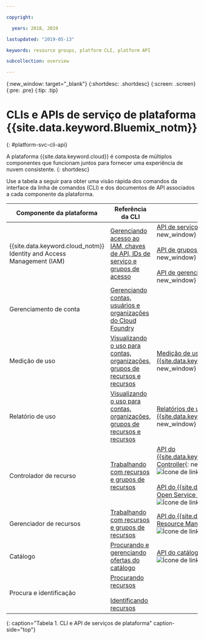 ```yaml
---

copyright:

  years: 2018, 2019

lastupdated: "2019-05-13"

keywords: resource groups, platform CLI, platform API

subcollection: overview

---
```


{:new_window: target="_blank"}
{:shortdesc: .shortdesc}
{:screen: .screen}
{:pre: .pre}
{:tip: .tip}

# CLIs e APIs de serviço de plataforma {{site.data.keyword.Bluemix_notm}}
{: #platform-svc-cli-api}

A plataforma {{site.data.keyword.cloud}} é composta de múltiplos componentes que funcionam juntos para
fornecer uma experiência de nuvem consistente.
{: shortdesc}

Use a tabela a seguir para obter uma visão rápida dos comandos da interface da linha de comandos (CLI) e dos documentos
de API associados a cada componente da plataforma.

| Componente da plataforma | Referência da CLI | Docs de API |
| ----- | ----- | ----- |
| {{site.data.keyword.cloud_notm}} Identity and Access Management (IAM) | [Gerenciando acesso ao IAM, chaves de API, IDs de serviço e grupos de acesso](/docs/cli/reference/ibmcloud?topic=cloud-cli-ibmcloud_commands_iam) | [API de serviços de identidade do IAM](https://console.cloud.ibm.com/apidocs/iam-identity-token-api){: new_window} ![Ícone de link externo](../icons/launch-glyph.svg "Ícone de link externo") <br><br>  [API de grupos de acesso do IAM](https://console.cloud.ibm.com/apidocs/iam-access-groups){: new_window} ![Ícone de link externo](../icons/launch-glyph.svg "Ícone de link externo") <br><br> [API de gerenciamento de política do IAM](https://console.cloud.ibm.com/apidocs/iam-policy-management){: new_window} ![Ícone de link externo](../icons/launch-glyph.svg "Ícone de link externo") |
| Gerenciamento de conta | [Gerenciando contas, usuários e organizações do Cloud Foundry](/docs/cli/reference/ibmcloud?topic=cloud-cli-ibmcloud_commands_account) | |
| Medição de uso | [Visualizando o uso para contas, organizações, grupos de recursos e recursos](/docs/cli/reference/ibmcloud?topic=cloud-cli-ibmcloud_billing) |  [Medição de uso do {{site.data.keyword.Bluemix_notm}}](https://console.cloud.ibm.com/apidocs/usage-metering){: new_window} ![Ícone de link externo](../icons/launch-glyph.svg "Ícone de link externo") |
| Relatório de uso |  [Visualizando o uso para contas, organizações, grupos de recursos e recursos](/docs/cli/reference/ibmcloud?topic=cloud-cli-ibmcloud_billing) |  [Relatórios de uso do {{site.data.keyword.Bluemix_notm}}](https://console.cloud.ibm.com/apidocs/metering-reporting){: new_window} ![Ícone de link externo](../icons/launch-glyph.svg "Ícone de link externo") |
| Controlador de recurso | [Trabalhando com recursos e grupos de recursos](/docs/cli/reference/ibmcloud?topic=cloud-cli-ibmcloud_commands_resource) | [API do {{site.data.keyword.Bluemix_notm}}Resource Controller](https://console.cloud.ibm.com/apidocs/resource-controller){: new_window} ![Ícone de link externo](../icons/launch-glyph.svg "Ícone de link externo") <br><br> [API do {{site.data.keyword.cloud_notm}} Open Service Broker](https://console.cloud.ibm.com/apidocs/ibm-cloud-osb-api){: new_window} ![Ícone de link externo](../icons/launch-glyph.svg "Ícone de link externo") |
| Gerenciador de recursos | [Trabalhando com recursos e grupos de recursos](/docs/cli/reference/ibmcloud?topic=cloud-cli-ibmcloud_commands_resource) | [API do {{site.data.keyword.Bluemix_notm}} Resource Manager](https://console.cloud.ibm.com/apidocs/resource-manager){: new_window} ![Ícone de link externo](../icons/launch-glyph.svg "Ícone de link externo") |
| Catálogo | [Procurando e gerenciando ofertas do catálogo](/docs/cli/reference/ibmcloud?topic=cloud-cli-ibmcloud_catalog) | [API do catálogo](https://console.cloud.ibm.com/apidocs/globalcatalog){: new_window} ![Ícone de link externo](../icons/launch-glyph.svg "Ícone de link externo") |
| Procura e identificação | [Procurando recursos](/docs/cli/reference/ibmcloud?topic=cloud-cli-ibmcloud_commands_resource#ibmcloud_resource_search) <br><br>  [Identificando recursos](/docs/cli/reference/ibmcloud/cli_resource_group.html#ibmcloud_resource_tags) | |
{: caption="Tabela 1. CLI e API de serviços de plataforma" caption-side="top"}


